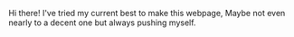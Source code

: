 Hi there!
I've tried my current best to make this webpage, Maybe not even nearly to a decent one but always pushing myself.
